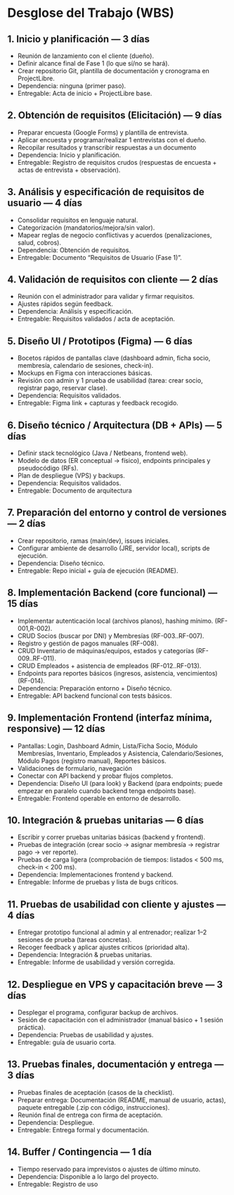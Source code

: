 # Desglose del Trabajo (WBS)

## 1. Inicio y planificación — 3 días
- Reunión de lanzamiento con el cliente (dueño).
- Definir alcance final de Fase 1 (lo que sí/no se hará).
- Crear repositorio Git, plantilla de documentación y cronograma en ProjectLibre.
- Dependencia: ninguna (primer paso).
- Entregable: Acta de inicio + ProjectLibre base.

## 2. Obtención de requisitos (Elicitación) — 9 días
- Preparar encuesta (Google Forms) y plantilla de entrevista.
- Aplicar encuesta y programar/realizar 1 entrevistas con el dueño.
- Recopilar resultados y transcribir respuestas a un documento
- Dependencia: Inicio y planificación.
- Entregable: Registro de requisitos crudos (respuestas de encuesta + actas de entrevista + observación).

## 3. Análisis y especificación de requisitos de usuario — 4 días
- Consolidar requisitos en lenguaje natural.
- Categorización (mandatorios/mejora/sin valor).
- Mapear reglas de negocio conflictivas y acuerdos (penalizaciones, salud, cobros).
- Dependencia: Obtención de requisitos.
- Entregable: Documento “Requisitos de Usuario (Fase 1)”.

## 4. Validación de requisitos con cliente — 2 días
- Reunión con el administrador para validar y firmar requisitos.
- Ajustes rápidos según feedback.
- Dependencia: Análisis y especificación.
- Entregable: Requisitos validados / acta de aceptación.

## 5. Diseño UI / Prototipos (Figma) — 6 días
- Bocetos rápidos de pantallas clave (dashboard admin, ficha socio, membresía, calendario de sesiones, check-in).
- Mockups en Figma con interacciones básicas.
- Revisión con admin y 1 prueba de usabilidad (tarea: crear socio, registrar pago, reservar clase).
- Dependencia: Requisitos validados.
- Entregable: Figma link + capturas y feedback recogido.

## 6. Diseño técnico / Arquitectura (DB + APIs) — 5 días
- Definir stack tecnológico (Java / Netbeans, frontend web).
- Modelo de datos (ER conceptual → físico), endpoints principales y pseudocódigo (RFs).
- Plan de despliegue (VPS) y backups.
- Dependencia: Requisitos validados.
- Entregable: Documento de arquitectura 

## 7. Preparación del entorno y control de versiones — 2 días
- Crear repositorio, ramas (main/dev), issues iniciales.
- Configurar ambiente de desarrollo (JRE, servidor local), scripts de ejecución.
- Dependencia: Diseño técnico.
- Entregable: Repo inicial + guía de ejecución (README).

## 8. Implementación Backend (core funcional) — 15 días
- Implementar autenticación local (archivos planos), hashing mínimo. (RF-001,R-002).
- CRUD Socios (buscar por DNI) y Membresías (RF-003..RF-007).
- Registro y gestión de pagos manuales (RF-008).
- CRUD Inventario de máquinas/equipos, estados y categorías (RF-009..RF-011).
- CRUD Empleados + asistencia de empleados (RF-012..RF-013).
- Endpoints para reportes básicos (ingresos, asistencia, vencimientos) (RF-014).
- Dependencia: Preparación entorno + Diseño técnico.
- Entregable: API backend funcional con tests básicos.

## 9. Implementación Frontend (interfaz mínima, responsive) — 12 días
- Pantallas: Login, Dashboard Admin, Lista/Ficha Socio, Módulo Membresías, Inventario, Empleados y Asistencia, Calendario/Sesiones, Módulo Pagos (registro manual), Reportes básicos.
- Validaciones de formulario, navegación
- Conectar con API backend y probar flujos completos.
- Dependencia: Diseño UI (para look) y Backend (para endpoints; puede empezar en paralelo cuando backend tenga endpoints base).
- Entregable: Frontend operable en entorno de desarrollo.

## 10. Integración & pruebas unitarias — 6 días
- Escribir y correr pruebas unitarias básicas (backend y frontend).
- Pruebas de integración (crear socio → asignar membresía → registrar pago → ver reporte).
- Pruebas de carga ligera (comprobación de tiempos: listados < 500 ms, check-in < 200 ms).
- Dependencia: Implementaciones frontend y backend.
- Entregable: Informe de pruebas y lista de bugs críticos.

## 11. Pruebas de usabilidad con cliente y ajustes — 4 días
- Entregar prototipo funcional al admin y al entrenador; realizar 1–2 sesiones de prueba (tareas concretas).
- Recoger feedback y aplicar ajustes críticos (prioridad alta).
- Dependencia: Integración & pruebas unitarias.
- Entregable: Informe de usabilidad y versión corregida.

## 12. Despliegue en VPS y capacitación breve — 3 días
- Desplegar el programa, configurar backup de archivos.
- Sesión de capacitación con el administrador (manual básico + 1 sesión práctica).
- Dependencia: Pruebas de usabilidad y ajustes.
- Entregable: guía de usuario corta.

## 13. Pruebas finales, documentación y entrega — 3 días
- Pruebas finales de aceptación (casos de la checklist).
- Preparar entrega: Documentación (README, manual de usuario, actas), paquete entregable (.zip con código, instrucciones).
- Reunión final de entrega con firma de aceptación.
- Dependencia: Despliegue.
- Entregable: Entrega formal y documentación.

## 14. Buffer / Contingencia — 1 día
- Tiempo reservado para imprevistos o ajustes de último minuto.
- Dependencia: Disponible a lo largo del proyecto.
- Entregable: Registro de uso

